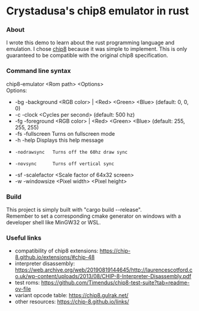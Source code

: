 # Crystadusa's chip8 emulator in rust
### About
I wrote this demo to learn about the rust programming language and emulation. I chose [chip8](https://chip-8.github.io/links/) because it was simple to implement. This is only guaranteed to be compatible with the original chip8 specification.

### Command line syntax
chip8-emulator \<Rom path\> \<Options\>\
Options:
* -bg -background   \<RGB color\> | \<Red\> \<Green\> \<Blue\>  (default: 0, 0, 0)
* -c  -clock        \<Cycles per second\>                       (default: 500 hz)
* -fg -foreground   \<RGB color\> | \<Red\> \<Green\> \<Blue\>  (default: 255, 255, 255)
* -fs -fullscreen   Turns on fullscreen mode
* -h  -help         Displays this help message
*     -nodrawsync   Turns off the 60hz draw sync
*     -novsync      Turns off vertical sync
* -sf -scalefactor  \<Scale factor of 64x32 screen\>
* -w  -windowsize   \<Pixel width\> \<Pixel height\>

### Build
This project is simply built with "cargo build --release".\
Remember to set a corresponding cmake generator on windows with a developer shell like MinGW32 or WSL.

### Useful links
* compatibility of chip8 extensions: https://chip-8.github.io/extensions/#chip-48
* interpreter disassembly: https://web.archive.org/web/20190819144645/http://laurencescotford.co.uk/wp-content/uploads/2013/08/CHIP-8-Interpreter-Disassembly.pdf
* test roms: https://github.com/Timendus/chip8-test-suite?tab=readme-ov-file
* variant opcode table: https://chip8.gulrak.net/
* other resources: https://chip-8.github.io/links/
